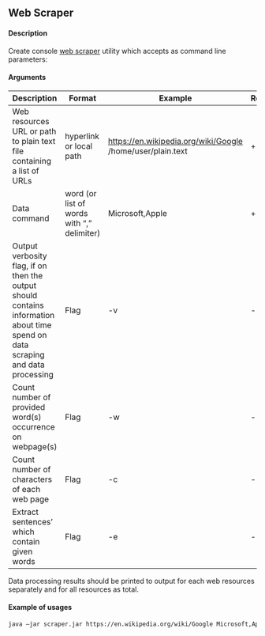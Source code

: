 ## Web Scraper

#### Description

Create console [web scraper](http://en.wikipedia.org/wiki/Web_scraping) utility which accepts as command line parameters:

#### Arguments

| Description | Format | Example | Required  |
| --- | --- | --- | --- |
| Web resources URL or path to plain text file containing a list of URLs | hyperlink or local path |  https://en.wikipedia.org/wiki/Google /home/user/plain.text | + |
| Data command | word (or list of words with “,” delimiter) | Microsoft,Apple | + |
| Output verbosity flag,  if on then the output should contains information about time spend on data scraping and data processing | Flag | -v | - |
| Count number of provided word(s) occurrence on webpage(s) | Flag | -w | - |
| Count number of characters of each web page | Flag | -c | - |
| Extract sentences’ which contain given words | Flag | -e | - |
 
Data processing results should be printed to output for each web resources separately and for all resources as total.

#### Example of usages 

```sh
java –jar scraper.jar https://en.wikipedia.org/wiki/Google Microsoft,Apple –v –w –c –e
```